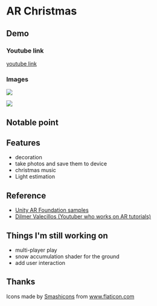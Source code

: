 # AR Christmas

## Demo
### Youtube link
[youtube link](https://youtu.be/GhJBOPJLShk)

### Images
![]("/Images/image1.PNG")

![]("/Images/image2.PNG")

## Notable point


## Features
- decoration
- take photos and save them to device
- christmas music 
- Light estimation


## Reference
- [Unity AR Foundation samples](https://github.com/Unity-Technologies/arfoundation-samples)
- [Dilmer Valecillos (Youtuber who works on AR tutorials)](https://www.youtube.com/playlist?list=PLQMQNmwN3FvzLN-8moCKmZb00gr7sdcrZ)

## Things I'm still working on
- multi-player play
- snow accumulation shader for the ground
- add user interaction

## Thanks
<div>Icons made by <a href="https://www.flaticon.com/authors/smashicons" title="Smashicons">Smashicons</a> from <a href="https://www.flaticon.com/" title="Flaticon">www.flaticon.com</a></div